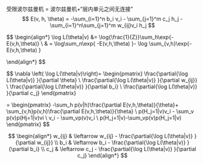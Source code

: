 受限波尔兹曼机 = 波尔兹曼机+“层内单元之间无连接”
$$
E(v, h, \theta) = 
-\sum_{i=1}^n b_i v_i - \sum_{j=1}^m c_j h_j
-\sum_{i=1}^n\sum_{j=1}^m w_{ij}v_i h_j
$$

$$
\begin{align*}
\log L(\theta|v) &= \log{\frac{1}{Z}}\sum_h\exp\{-E(v,h,\theta)\}
\\
& = \log\sum_n\exp\{ -E(v,h,\theta) \}-
\log \sum_{v,h}\exp\{-E(v,h,\theta) \}

\end{align*}
$$

$$
\nabla \left( \log L(\theta|v)\right)= 
\begin{pmatrix}
\frac{\partial{\log L(\theta|v)} }{\partial \theta}
\\
\frac{\partial{\log L(\theta|v)} }{\partial w_{ij}}
\\
\frac{\partial{\log L(\theta|v)} }{\partial b_i}
\\
\frac{\partial{\log L(\theta|v)} }{\partial c_j}
\end{pmatrix}

=
\begin{pmatrix}
-\sum_h p(v|h)\frac{\partial E(v,h,\theta)}{\theta}+
\sum_{v,h}p(v,h)\frac{\partial E(v,h,\theta)}{\theta}
\\
p(H_j=1|v)v_i - \sum_v p(v)p(Hj=1|v)vi
\\
v_i - \sum_vp(v)v_i
\\
p(H_j=1|v)-\sum_vp(v)p(H_j=1|v)
\end{pmatrix}
$$

$$
\begin{align*}
w_{ij} & \leftarrow w_{ij} - \frac{\partial{\log L(\theta|v)} }{\partial w_{ij}}
\\
b_i & \leftarrow b_i - \frac{\partial{\log L(\theta|v)} }{\partial b_i}
\\
c_j & \leftarrow c_j - \frac{\partial{\log L(\theta|v)} }{\partial c_j}
\end{align*}
$$
